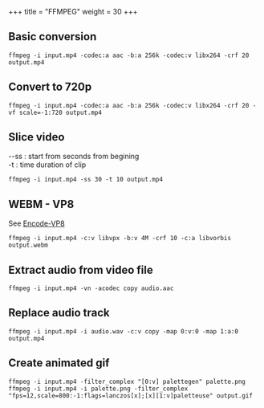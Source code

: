 +++
title = "FFMPEG"
weight = 30
+++

## Basic conversion

```
ffmpeg -i input.mp4 -codec:a aac -b:a 256k -codec:v libx264 -crf 20 output.mp4
```

## Convert to 720p

```
ffmpeg -i input.mp4 -codec:a aac -b:a 256k -codec:v libx264 -crf 20 -vf scale=-1:720 output.mp4
```


## Slice video

--ss :   start from seconds from begining <br>
-t   :   time duration of clip

```
ffmpeg -i input.mp4 -ss 30 -t 10 output.mp4
```

## WEBM - VP8

See [Encode-VP8](https://trac.ffmpeg.org/wiki/Encode/VP8)

```
ffmpeg -i input.mp4 -c:v libvpx -b:v 4M -crf 10 -c:a libvorbis output.webm
```

## Extract audio from video file

```
ffmpeg -i input.mp4 -vn -acodec copy audio.aac
```

## Replace audio track

```
ffmpeg -i input.mp4 -i audio.wav -c:v copy -map 0:v:0 -map 1:a:0 output.mp4
```

## Create animated gif

```
ffmpeg -i input.mp4 -filter_complex "[0:v] palettegen" palette.png
ffmpeg -i input.mp4 -i palette.png -filter_complex "fps=12,scale=800:-1:flags=lanczos[x];[x][1:v]paletteuse" output.gif
```